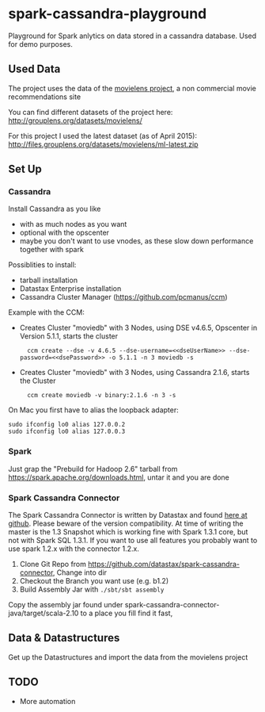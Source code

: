 # spark-cassandra-playground

Playground for Spark anlytics on data stored in a cassandra database. Used for demo purposes.

## Used Data
The project uses the data of the [movielens project](http://www.movielens.org), a non commercial movie recommendations site 

You can find different datasets of the project here: http://grouplens.org/datasets/movielens/

For this project I used the latest dataset (as of April 2015): http://files.grouplens.org/datasets/movielens/ml-latest.zip

## Set Up 

### Cassandra
Install Cassandra as you like 
- with as much nodes as you want
- optional with the opscenter
- maybe you don't want to use vnodes, as these slow down performance together with spark

Possiblities to install:
- tarball installation
- Datastax Enterprise installation
- Cassandra Cluster Manager (https://github.com/pcmanus/ccm)

Example with the CCM:
- Creates Cluster "moviedb" with 3 Nodes, using DSE v4.6.5, Opscenter in Version 5.1.1, starts the cluster

        ccm create --dse -v 4.6.5 --dse-username=<<dseUserName>> --dse-password=<<dsePassword>> -o 5.1.1 -n 3 moviedb -s

- Creates Cluster "moviedb" with 3 Nodes, using Cassandra 2.1.6, starts the Cluster

        ccm create moviedb -v binary:2.1.6 -n 3 -s

On Mac you first have to alias the loopback adapter:

```
sudo ifconfig lo0 alias 127.0.0.2
sudo ifconfig lo0 alias 127.0.0.3
```

### Spark

Just grap the "Prebuild for Hadoop 2.6" tarball from https://spark.apache.org/downloads.html, untar it and you are done

### Spark Cassandra Connector

The Spark Cassandra Connector is written by Datastax and found [here at github](https://github.com/datastax/spark-cassandra-connector). Please beware of the version compatibility. At time of writing the master is the 1.3 Snapshot which is working fine with Spark 1.3.1 core, but not with Spark SQL 1.3.1. If you want to use all features you probably want to use spark 1.2.x with the connector 1.2.x.

1. Clone Git Repo from https://github.com/datastax/spark-cassandra-connector, Change into dir
2. Checkout the Branch you want use (e.g. b1.2)
3. Build Assembly Jar with `./sbt/sbt assembly`

Copy the assembly jar found under spark-cassandra-connector-java/target/scala-2.10 to a place you fill find it fast,

## Data & Datastructures

Get up the Datastructures and import the data from the movielens project




## TODO

- More automation
